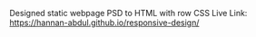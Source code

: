 Designed static webpage PSD to HTML with row CSS
Live Link: https://hannan-abdul.github.io/responsive-design/
